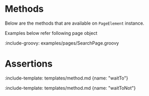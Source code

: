 # Methods

Below are the methods that are available on `PageElement` instance.

Examples below refer following page object

:include-groovy: examples/pages/SearchPage.groovy


# Assertions

:include-template: templates/method.md {name: "waitTo"}

:include-template: templates/method.md {name: "waitToNot"}